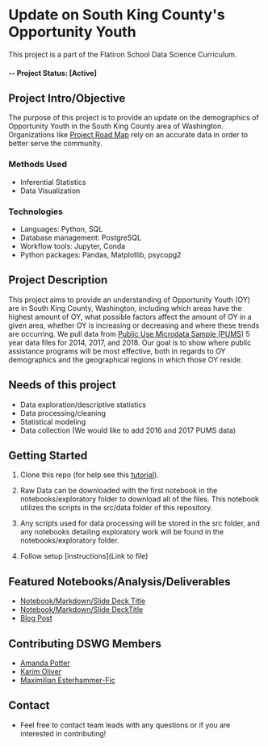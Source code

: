 # Update on South King County's Opportunity Youth
This project is a part of the Flatiron School Data Science Curriculum.

#### -- Project Status: [Active]

## Project Intro/Objective
The purpose of this project is to provide an update on the demographics of Opportunity Youth in the South King County area of Washington. Organizations like [Project Road Map](https://roadmapproject.org/focus-areas/opportunity-youth/) rely on an accurate data in order to better serve the community.


### Methods Used
* Inferential Statistics
* Data Visualization

### Technologies
* Languages: Python, SQL
* Database management: PostgreSQL
* Workflow tools: Jupyter, Conda
* Python packages: Pandas, Matplotlib, psycopg2


## Project Description
This project aims to provide an understanding of Opportunity Youth (OY) are in South King County, Washington, including which areas have the highest amount of OY, what possible factors affect the amount of OY in a given area, whether OY is increasing or decreasing and where these trends are occurring. We pull data from [Public Use Microdata Sample (PUMS)](https://www.census.gov/programs-surveys/acs/technical-documentation/pums/about.html) 5 year data files for 2014, 2017, and 2018. Our goal is to show where public assistance programs will be most effective, both in regards to OY demographics and the geographical regions in which those OY reside.

## Needs of this project

- Data exploration/descriptive statistics
- Data processing/cleaning
- Statistical modeling
- Data collection (We would like to add 2016 and 2017 PUMS data)

## Getting Started

1. Clone this repo (for help see this [tutorial](https://help.github.com/articles/cloning-a-repository/)).
2. Raw Data can be downloaded with the first notebook in the notebooks/exploratory folder to download all of the files. This notebook utilizes the scripts in the src/data folder of this repository.
    
3. Any scripts used for data processing will be stored in the src folder, and any notebooks detailing exploratory work will be found in the notebooks/exploratory folder.

5. Follow setup [instructions](Link to file)

## Featured Notebooks/Analysis/Deliverables
* [Notebook/Markdown/Slide Deck Title](link)
* [Notebook/Markdown/Slide DeckTitle](link)
* [Blog Post](link)


## Contributing DSWG Members

- [Amanda Potter](https://github.com/aspotter99)
- [Karim Oliver](https://github.com/KarimOliver)
- [Maximilian Esterhammer-Fic](https://github.com/mesterhammerfic)


## Contact
* Feel free to contact team leads with any questions or if you are interested in contributing!